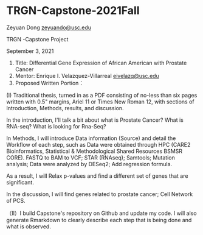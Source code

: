 # TRGN-Capstone-2021Fall

Zeyuan Dong zeyuando@usc.edu

TRGN -Capstone Project

September 3, 2021


1.   Title:
Differential Gene Expression of African American with Prostate Cancer
2.   Mentor:
Enrique I. Velazquez-Villarreal  eivelazq@usc.edu
3.   Proposed Written Portion：

  (I) Traditional thesis, turned in as a PDF consisting of no-less than six pages written with 0.5" margins, Ariel 11 or Times New Roman 12, with sections of  Introduction, Methods, results, and discussion.

  In the introduction, I'll talk a bit about what is Prostate Cancer? What is RNA-seq? What is looking for Rna-Seq?

  In Methods, I will introduce Data information (Source) and detail the Workflow of each step, such as Data were obtained through HPC (CARE2 Bioinformatics, Statistical & Methodological Shared Resources BSMSR CORE). FASTQ to BAM to VCF; STAR (RNAseq); Samtools; Mutation analysis; Data were analyzed by DESeq2; Add regression formula.

  As a result, I will Relax p-values and find a different set of genes that are significant.

  In the discussion, I will find genes related to prostate cancer; Cell Network of PCS.

  （II）I build Capstone's repository on Github and update my code. I will also generate Rmarkdown to clearly describe each step that is being done and what is observed.

